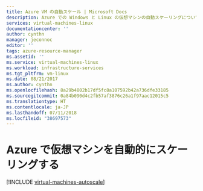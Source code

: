 ```yaml
---
title: Azure VM の自動スケール | Microsoft Docs
description: Azure での Windows と Linux の仮想マシンの自動スケーリングについて説明します。
services: virtual-machines-linux
documentationcenter: ''
author: cynthn
manager: jeconnoc
editor: ''
tags: azure-resource-manager
ms.assetid: ''
ms.service: virtual-machines-linux
ms.workload: infrastructure-services
ms.tgt_pltfrm: vm-linux
ms.date: 08/21/2017
ms.author: cynthn
ms.openlocfilehash: 8a29b4802b17df5fc8a107592b42a736dfe33185
ms.sourcegitcommit: 0a84b090d4c2fb57af3876c26a1f97aac12015c5
ms.translationtype: HT
ms.contentlocale: ja-JP
ms.lasthandoff: 07/11/2018
ms.locfileid: "38697573"
---
```

# <a name="automatically-scale-virtual-machines-in-azure"></a>Azure で仮想マシンを自動的にスケーリングする

[!INCLUDE [virtual-machines-autoscale](../../../includes/virtual-machines-autoscale.md)]

